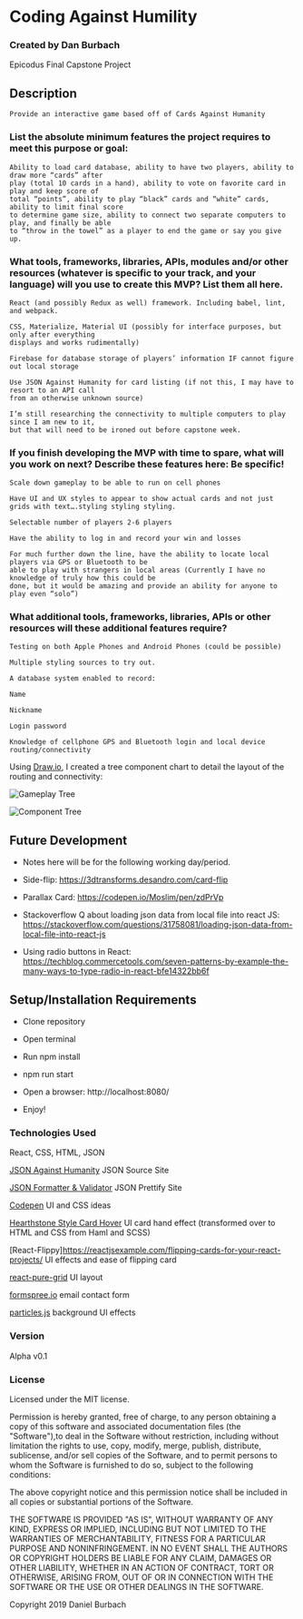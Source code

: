 # Coding Against Humility

### __Created by Dan Burbach__

Epicodus Final Capstone Project

## __Description__

```
Provide an interactive game based off of Cards Against Humanity
```

### List the absolute minimum features the project requires to meet this purpose or goal:

```
Ability to load card database, ability to have two players, ability to draw more “cards” after
play (total 10 cards in a hand), ability to vote on favorite card in play and keep score of
total “points”, ability to play “black” cards and “white” cards, ability to limit final score
to determine game size, ability to connect two separate computers to play, and finally be able
to “throw in the towel” as a player to end the game or say you give up.
```

### What tools, frameworks, libraries, APIs, modules and/or other resources (whatever is specific to your track, and your language) will you use to create this MVP? List them all here.
```
React (and possibly Redux as well) framework. Including babel, lint, and webpack.

CSS, Materialize, Material UI (possibly for interface purposes, but only after everything
displays and works rudimentally)

Firebase for database storage of players’ information IF cannot figure out local storage

Use JSON Against Humanity for card listing (if not this, I may have to resort to an API call
from an otherwise unknown source)

I’m still researching the connectivity to multiple computers to play since I am new to it,
but that will need to be ironed out before capstone week.
```

### If you finish developing the MVP with time to spare, what will you work on next? Describe these features here: Be specific!
```
Scale down gameplay to be able to run on cell phones

Have UI and UX styles to appear to show actual cards and not just grids with text….styling styling styling.

Selectable number of players 2-6 players

Have the ability to log in and record your win and losses

For much further down the line, have the ability to locate local players via GPS or Bluetooth to be
able to play with strangers in local areas (Currently I have no knowledge of truly how this could be
done, but it would be amazing and provide an ability for anyone to play even “solo”)
 ```

### What additional tools, frameworks, libraries, APIs or other resources will these additional features require?
```
Testing on both Apple Phones and Android Phones (could be possible)

Multiple styling sources to try out.

A database system enabled to record:

Name

Nickname

Login password

Knowledge of cellphone GPS and Bluetooth login and local device routing/connectivity
```

  Using [Draw.io](https://www.draw.io/), I created a tree component chart to detail the layout of the routing and connectivity:

  ![Gameplay Tree](https://github.com/DanBurbach/Coding-Against-Humility/blob/master/src/assets/images/CodingAgainstHumilityGamePlay.jpg?raw=true)

  ![Component Tree](https://github.com/DanBurbach/Coding-Against-Humility/blob/master/src/assets/images/CodingAgainstHumilityComponents.jpg?raw=true)

## __Future Development__

  * Notes here will be for the following working day/period.

  * Side-flip: https://3dtransforms.desandro.com/card-flip

  * Parallax Card: https://codepen.io/Moslim/pen/zdPrVp

  * Stackoverflow Q about loading json data from local file into react JS: https://stackoverflow.com/questions/31758081/loading-json-data-from-local-file-into-react-js

  * Using radio buttons in React: https://techblog.commercetools.com/seven-patterns-by-example-the-many-ways-to-type-radio-in-react-bfe14322bb6f

## __Setup/Installation Requirements__

  * Clone repository

  * Open terminal

  * Run npm install

  * npm run start

  * Open a browser: http://localhost:8080/

  * Enjoy!

### __Technologies Used__

  React, CSS, HTML, JSON

  [JSON Against Humanity](https://crhallberg.com/cah/)
  JSON Source Site

  [JSON Formatter & Validator](https://jsonformatter.curiousconcept.com/)
  JSON Prettify Site

  [Codepen](https://codepen.io/)
  UI and CSS ideas

  [Hearthstone Style Card Hover](https://codepen.io/jackrugile/pen/WZGeGM)
  UI card hand effect (transformed over to HTML and CSS from Haml and SCSS)

  [React-Flippy]https://reactjsexample.com/flipping-cards-for-your-react-projects/
  UI effects and ease of flipping card

  [react-pure-grid](https://www.npmjs.com/package/react-pure-grid)
  UI layout

  [formspree.io](https://formspree.io/)
  email contact form

  [particles.js](https://vincentgarreau.com/particles.js/)
  background UI effects

### __Version__

Alpha v0.1

### License
Licensed under the MIT license.

Permission is hereby granted, free of charge, to any person obtaining a copy of this software and associated documentation files (the "Software"),to deal in the Software without restriction, including without limitation the rights to use, copy, modify, merge, publish, distribute, sublicense,
and/or sell copies of the Software, and to permit persons to whom the Software is furnished to do so, subject to the following conditions:

The above copyright notice and this permission notice shall be included in all copies or substantial portions of the Software.

THE SOFTWARE IS PROVIDED "AS IS", WITHOUT WARRANTY OF ANY KIND, EXPRESS OR IMPLIED, INCLUDING BUT NOT LIMITED TO THE WARRANTIES OF MERCHANTABILITY,
FITNESS FOR A PARTICULAR PURPOSE AND NONINFRINGEMENT. IN NO EVENT SHALL THE AUTHORS OR COPYRIGHT HOLDERS BE LIABLE FOR ANY CLAIM, DAMAGES OR OTHER LIABILITY,
WHETHER IN AN ACTION OF CONTRACT, TORT OR OTHERWISE, ARISING FROM, OUT OF OR IN CONNECTION WITH THE SOFTWARE OR THE USE OR OTHER DEALINGS IN THE SOFTWARE.


Copyright 2019 Daniel Burbach
